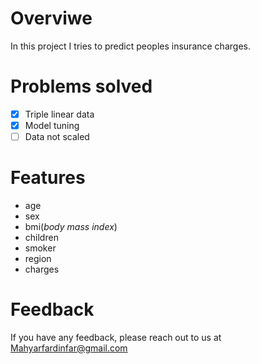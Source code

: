 # Overviwe

In this project I tries to predict peoples insurance charges.

# Problems solved 

- [x] Triple linear data
- [x] Model tuning
- [ ] Data not scaled

# Features
- age	
- sex	
- bmi(*body mass index*)
- children 
- smoker
- region	
- charges

# Feedback

If you have any feedback, please reach out to us at Mahyarfardinfar@gmail.com
